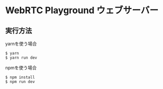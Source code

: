 # WebRTC Playground ウェブサーバー

## 実行方法

yarnを使う場合

```
$ yarn
$ yarn run dev
```

npmを使う場合

```
$ npm install
$ npm run dev
```

